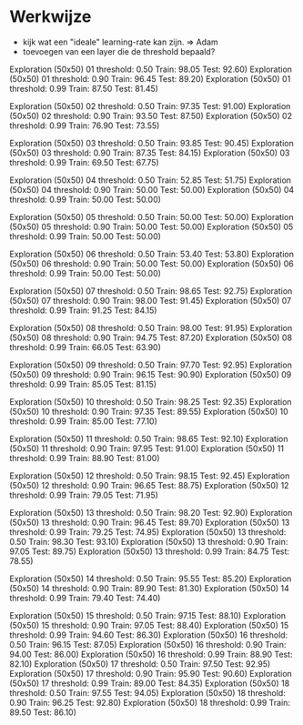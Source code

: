 # Werkwijze

- kijk wat een "ideale" learning-rate kan zijn. => Adam
- toevoegen van een layer die de threshold bepaald?

Exploration (50x50) 01	threshold:	0.50	Train:	98.05	Test:	92.60)
Exploration (50x50) 01	threshold:	0.90	Train:	96.45	Test:	89.20)
Exploration (50x50) 01	threshold:	0.99	Train:	87.50	Test:	81.45)

Exploration (50x50) 02	threshold:	0.50	Train:	97.35	Test:	91.00)
Exploration (50x50) 02	threshold:	0.90	Train:	93.50	Test:	87.50)
Exploration (50x50) 02	threshold:	0.99	Train:	76.90	Test:	73.55)

Exploration (50x50) 03	threshold:	0.50	Train:	93.85	Test:	90.45)
Exploration (50x50) 03	threshold:	0.90	Train:	87.35	Test:	84.15)
Exploration (50x50) 03	threshold:	0.99	Train:	69.50	Test:	67.75)

Exploration (50x50) 04	threshold:	0.50	Train:	52.85	Test:	51.75)
Exploration (50x50) 04	threshold:	0.90	Train:	50.00	Test:	50.00)
Exploration (50x50) 04	threshold:	0.99	Train:	50.00	Test:	50.00)

Exploration (50x50) 05	threshold:	0.50	Train:	50.00	Test:	50.00)
Exploration (50x50) 05	threshold:	0.90	Train:	50.00	Test:	50.00)
Exploration (50x50) 05	threshold:	0.99	Train:	50.00	Test:	50.00)

Exploration (50x50) 06	threshold:	0.50	Train:	53.40	Test:	53.80)
Exploration (50x50) 06	threshold:	0.90	Train:	50.00	Test:	50.00)
Exploration (50x50) 06	threshold:	0.99	Train:	50.00	Test:	50.00)

Exploration (50x50) 07	threshold:	0.50	Train:	98.65	Test:	92.75)
Exploration (50x50) 07	threshold:	0.90	Train:	98.00	Test:	91.45)
Exploration (50x50) 07	threshold:	0.99	Train:	91.25	Test:	84.15)

Exploration (50x50) 08	threshold:	0.50	Train:	98.00	Test:	91.95)
Exploration (50x50) 08	threshold:	0.90	Train:	94.75	Test:	87.20)
Exploration (50x50) 08	threshold:	0.99	Train:	66.05	Test:	63.90)

Exploration (50x50) 09	threshold:	0.50	Train:	97.70	Test:	92.95)
Exploration (50x50) 09	threshold:	0.90	Train:	96.15	Test:	90.90)
Exploration (50x50) 09	threshold:	0.99	Train:	85.05	Test:	81.15)

Exploration (50x50) 10	threshold:	0.50	Train:	98.25	Test:	92.35)
Exploration (50x50) 10	threshold:	0.90	Train:	97.35	Test:	89.55)
Exploration (50x50) 10	threshold:	0.99	Train:	85.00	Test:	77.10)

Exploration (50x50) 11	threshold:	0.50	Train:	98.65	Test:	92.10)
Exploration (50x50) 11	threshold:	0.90	Train:	97.95	Test:	91.00)
Exploration (50x50) 11	threshold:	0.99	Train:	88.90	Test:	81.00)

Exploration (50x50) 12	threshold:	0.50	Train:	98.15	Test:	92.45)
Exploration (50x50) 12	threshold:	0.90	Train:	96.65	Test:	88.75)
Exploration (50x50) 12	threshold:	0.99	Train:	79.05	Test:	71.95)

Exploration (50x50) 13	threshold:	0.50	Train:	98.20	Test:	92.90)
Exploration (50x50) 13	threshold:	0.90	Train:	96.45	Test:	89.70)
Exploration (50x50) 13	threshold:	0.99	Train:	79.25	Test:	74.95)
Exploration (50x50) 13	threshold:	0.50	Train:	98.30	Test:	93.10)
Exploration (50x50) 13	threshold:	0.90	Train:	97.05	Test:	89.75)
Exploration (50x50) 13	threshold:	0.99	Train:	84.75	Test:	78.55)

Exploration (50x50) 14	threshold:	0.50	Train:	95.55	Test:	85.20)
Exploration (50x50) 14	threshold:	0.90	Train:	89.90	Test:	81.30)
Exploration (50x50) 14	threshold:	0.99	Train:	79.40	Test:	74.40)

Exploration (50x50) 15	threshold:	0.50	Train:	97.15	Test:	88.10)
Exploration (50x50) 15	threshold:	0.90	Train:	97.05	Test:	88.40)
Exploration (50x50) 15	threshold:	0.99	Train:	94.60	Test:	86.30)
Exploration (50x50) 16	threshold:	0.50	Train:	96.15	Test:	87.05)
Exploration (50x50) 16	threshold:	0.90	Train:	94.00	Test:	86.00)
Exploration (50x50) 16	threshold:	0.99	Train:	88.90	Test:	82.10)
Exploration (50x50) 17	threshold:	0.50	Train:	97.50	Test:	92.95)
Exploration (50x50) 17	threshold:	0.90	Train:	95.90	Test:	90.60)
Exploration (50x50) 17	threshold:	0.99	Train:	89.00	Test:	84.35)
Exploration (50x50) 18	threshold:	0.50	Train:	97.55	Test:	94.05)
Exploration (50x50) 18	threshold:	0.90	Train:	96.25	Test:	92.80)
Exploration (50x50) 18	threshold:	0.99	Train:	89.50	Test:	86.10)
